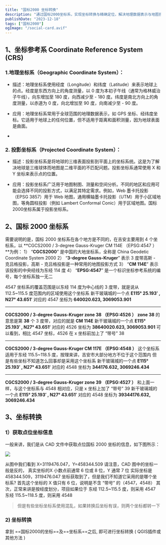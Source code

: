 ```yaml
---
title: "国标2000 坐标转换"
description: "通过国标2000坐标系，实现坐标转换与精确定位，解决地理数据表示与地图投影的不匹配问题。"
publishDate: "2023-12-18"
tags: ["国标2000"]
ogImage: "/social-card.avif"
---
```


<!-- more -->
## 1、坐标参考系 Coordinate Reference System (CRS)

### 1.地理坐标系（Geographic Coordinate System）：

  - 描述：地理坐标系使用经度（Longitude）和纬度（Latitude）来表示地球上的点。经度是东西方向上的角度测量，以 0 度为本初子午线（通常为格林威治子午线），向东增加至 180 度，向西减少至 - 180 度。纬度是南北方向上的角度测量，以赤道为 0 度，向北增加至 90 度，向南减少至 - 90 度。

  - 应用：地理坐标系常用于全球范围的地理数据表示，如 GPS 坐标、经纬度坐标。它适用于地球上的任何位置，但不适用于距离和面积测量，因为地球表面是曲面。
  -
### 2. 投影坐标系（Projected Coordinate System）：

  - 描述：投影坐标系是将地球的三维表面投影到平面上的坐标系统。这是为了解决地球是三维球体而地图是二维平面的不匹配问题。投影坐标系通常使用 X 和 Y 坐标来表示点的位置。

  - 应用：投影坐标系广泛用于地图制图、测量和空间分析。不同的地区和应用可能会选择不同的投影方式，以满足其特定需求。例如，Web 墨卡托投影（EPSG 3857）用于 Web 地图，通用横轴墨卡托投影（UTM）用于小区域地图，等角圆柱投影（例如 Lambert Conformal Conic）用于区域地图。国标 2000坐标系属于投影坐标系。

## 2、国标 2000 坐标系

需要说明的是，国标 2000 坐标系在各个地方是不同的，在吉安主要用到 4 个坐标系，以
**CGCS2000 / 3-degree Gauss-Kruger CM 114E （EPSG:4547 ）**为例：
1） “**CGCS2000**” 是中国的大地坐标系，全称是 China Geodetic Coordinate System 2000
2） “**3-degree Gauss-Kruger**” 表示 3 度带高斯 - 克吕格投影，高斯 - 克吕格投影是一种常用的地图投影方式
3） “**CM 114E**” 表示该投影的中央经线为东经 114 度
4） “**EPSG:4547**” 是一个标识坐标参考系统的编号，每个坐标系独一无二

4547 坐标系的覆盖范围是以东经 114 度为中心线的 3 度带，就是说从 112.5~115.5 度范围内的区域使用这个坐标系
新干玻璃城的一个点 **E115° 25.193′ , N27° 43.651′**
对应的 4547 坐标为 **640020.623, 3069053.901**

******

**CGCS2000 / 3-degree Gauss-Kruger zone 38 （EPSG:4526 ）**
**zone 38** 的意思是第 **38** 个 3 度带，对应的就是 **CM 114E**
新干玻璃城的一个点 **E115° 25.193′ , N27° 43.651′**
对应的 4526 坐标为 **38640020.623, 3069053.901**
可以看到，相比 4547 坐标，4526 在 x 坐标前加上了 “带号” 38

******

**CGCS2000 / 3-degree Gauss-Kruger CM 117E （EPSG:4548 ）**
这个坐标系适用于东经 115.5~118.5 度，按理来讲，吉安市大部分地方不位于这个范围内
但是有些坐标不知道怎么回事却是采用这个坐标系
新干玻璃城的一个点 **E115° 25.193′ , N27° 43.651′**
对应的 4548 坐标为 **344176.632, 3069246.434**

******

**CGCS2000 / 3-degree Gauss-Kruger zone 39 （EPSG:4527 ）**
和上面一样，与这个坐标系与 4548 相对应，只是 x 坐标上加了 “带号” 39
新干玻璃城的一个点 **E115° 25.193′ , N27° 43.651′**
对应的 4548 坐标为 **39344176.632, 3069246.434**

## 3、坐标转换

### 1）获取点位坐标信息

一般来讲，我们是从 CAD 文件中获取点位国标 2000 坐标的信息，如下图所示：

![](https://i.730307.xyz/202407201403653.avif)

从图中我们看到 X=3119476.047，Y=458344.509
请注意，CAD 图中的坐标一般是反的，
真实坐标的X 小数点前通常 6 位或 8 位，Y 通常 7 位
实际坐标是 458344.509，3119476.047
坐标获取到了，但是我们不知道它采用的是哪个坐标系?
首先这个坐标的 X 值只有 6 位，说明是不含 “带号” 的（4547，4548）
其次，正常来讲是按经度划分，项目如果位于
东经 112.5~115.5 度，则采用 4547
东经 115.5~118.5 度，则采用 4548

> 但是有些坐标坐标系使用混乱，如果转换后坐标有误，则两个坐标都转一下

### 2) 坐标转换

拿到 ==国标2000的坐标==及==坐标系==之后, 即可进行坐标转换 ( QGIS插件或其他方法 )
